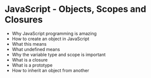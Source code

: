# JavaScript - Objects, Scopes and Closures 
   - Why JavaScript programming is amazing
   - How to create an object in JavaScript
   - What this means
   - What undefined means
   - Why the variable type and scope is important
   - What is a closure
   - What is a prototype
   - How to inherit an object from another

